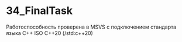# 34_FinalTask
Работоспособность проверена в MSVS с подключением стандарта языка С++ ISO C++20 (/std:c++20)
